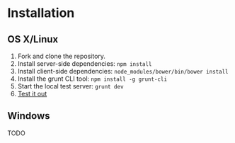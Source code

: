 # Installation

## OS X/Linux
1. Fork and clone the repository.
2. Install server-side dependencies: `npm install`
3. Install client-side dependencies: `node_modules/bower/bin/bower install`
4. Install the grunt CLI tool: `npm install -g grunt-cli`
5. Start the local test server: `grunt dev`
6. [Test it out](http://localhost:3000)

## Windows
TODO